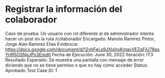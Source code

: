 # Registrar la información del colaborador

Caso de prueba: Un usuario con rol diferente al de administrador intenta hacer un post en la ruta /colaborador
Encargado: Manolo Ramírez Pintor, Jorge Alan Ramírez Elías
Evidencia: https://docs.google.com/document/d/12yhFeLs9JXIxhoKmavVEZqFiU78qxYrtR5OSNgJPs3E/edit
Fecha de Ejecución: June 30, 2022
Iteración: IT3
Resultado Esperado: Se muestra una pantalla con mensaje de error diciendo que no se tiene permiso o que no hay cómo acceder
Status: Aprobado
Test Case ID: 1